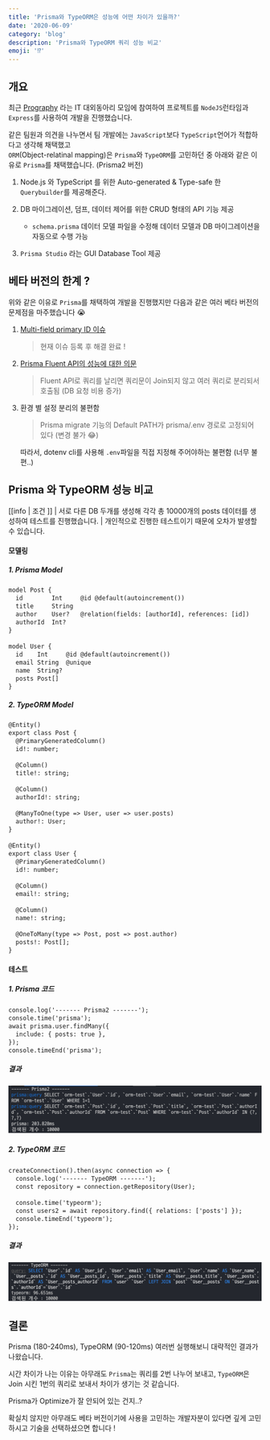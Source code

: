 ```yaml
---
title: 'Prisma와 TypeORM은 성능에 어떤 차이가 있을까?'
date: '2020-06-09'
category: 'blog'
description: 'Prisma와 TypeORM 쿼리 성능 비교'
emoji: '⁉️'
---
```


## 개요

최근 [Prography](http://prography.org/) 라는 IT 대외동아리 모임에 참여하여 프로젝트를 `NodeJS`런타임과 `Express`를 사용하여 개발을 진행했습니다.

같은 팀원과 의견을 나누면서 팀 개발에는 `JavaScript`보다 `TypeScript`언어가 적합하다고 생각해 채택했고  
`ORM`(Object-relatinal mapping)은 `Prisma`와 `TypeORM`를 고민하던 중 아래와 같은 이유로 `Prisma`를 채택했습니다. (Prisma2 버전)

1. Node.js 와 TypeScript 를 위한 Auto-generated & Type-safe 한 `Querybuilder`를 제공해준다.

2. DB 마이그레이션, 덤프, 데이터 제어를 위한 CRUD 형태의 API 기능 제공

   - `schema.prisma` 데이터 모델 파일을 수정해 데이터 모델과 DB 마이그레이션을 자동으로 수행 가능

3. `Prisma Studio` 라는 GUI Database Tool 제공

## 베타 버전의 한계 ?

위와 같은 이유로 `Prisma`를 채택하여 개발을 진행했지만 다음과 같은 여러 베타 버전의 문제점을 마주했습니다 😭

1. [Multi-field primary ID 이슈](https://github.com/prisma/prisma-client-js/issues/710)

   > 현재 이슈 등록 후 해결 완료 !

2. [Prisma Fluent API의 성능에 대한 의문](https://github.com/prisma/prisma/issues/1984)

   > Fluent API로 쿼리를 날리면 쿼리문이 Join되지 않고 여러 쿼리로 분리되서 호출됨 (DB 요청 비용 증가)

3. 환경 별 설정 분리의 불편함

   > Prisma migrate 기능의 Default PATH가 prisma/.env 경로로 고정되어 있다 (변경 불가 😂)

   따라서, dotenv cli를 사용해 `.env`파일을 직접 지정해 주어야하는 불편함 (너무 불편..)

## Prisma 와 TypeORM 성능 비교

[[info | 조건 ]]
| 서로 다른 DB 두개를 생성해 각각 총 10000개의 posts 데이터를 생성하여 테스트를 진행했습니다.
| 개인적으로 진행한 테스트이기 때문에 오차가 발생할 수 있습니다.

#### 모델링

##### 1. Prisma Model

```graphql:title=Prisma-Model
model Post {
  id        Int     @id @default(autoincrement())
  title     String
  author    User?   @relation(fields: [authorId], references: [id])
  authorId  Int?
}

model User {
  id    Int     @id @default(autoincrement())
  email String  @unique
  name  String?
  posts Post[]
}
```

##### 2. TypeORM Model

```typescript:title=TypeORM-Model
@Entity()
export class Post {
  @PrimaryGeneratedColumn()
  id!: number;

  @Column()
  title!: string;

  @Column()
  authorId!: string;

  @ManyToOne(type => User, user => user.posts)
  author!: User;
}

@Entity()
export class User {
  @PrimaryGeneratedColumn()
  id!: number;

  @Column()
  email!: string;

  @Column()
  name!: string;

  @OneToMany(type => Post, post => post.author)
  posts!: Post[];
}
```

#### 테스트

##### 1. Prisma 코드

```typescript:title=Prisma2
console.log('------- Prisma2 -------');
console.time('prisma');
await prisma.user.findMany({
  include: { posts: true },
});
console.timeEnd('prisma');
```

##### 결과

![Prisma](./images/prisma-test.png)

##### 2. TypeORM 코드

```typescript:title=TypeORM
createConnection().then(async connection => {
  console.log('------- TypeORM -------');
  const repository = connection.getRepository(User);

  console.time('typeorm');
  const users2 = await repository.find({ relations: ['posts'] });
  console.timeEnd('typeorm');
});
```

##### 결과

![TypeORM](./images/typeorm-test.png)

## 결론

Prisma (180-240ms), TypeORM (90-120ms) 여러번 실행해보니 대략적인 결과가 나왔습니다.

시간 차이가 나는 이유는 아무래도 `Prisma`는 쿼리를 2번 나누어 보내고, `TypeORM`은 Join 시킨 1번의 쿼리로 보내서 차이가 생기는 것 같습니다.

Prisma가 Optimize가 잘 안되어 있는 건지..?

확실치 않지만 아무래도 베타 버전이기에 사용을 고민하는 개발자분이 있다면 깊게 고민하시고 기술을 선택하셨으면 합니다 !
